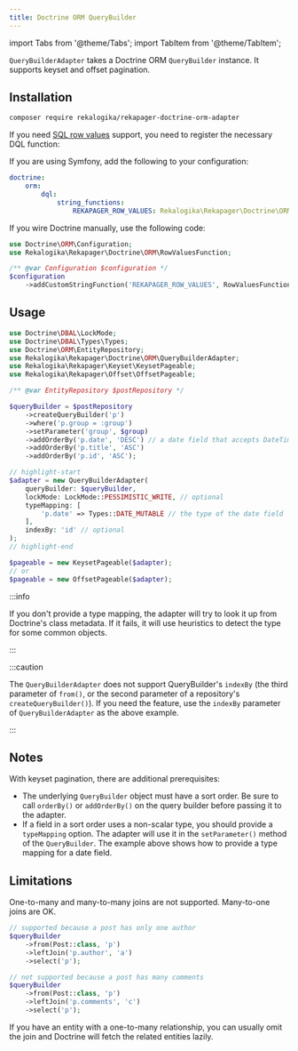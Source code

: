```yaml
---
title: Doctrine ORM QueryBuilder
---
```


import Tabs from '@theme/Tabs';
import TabItem from '@theme/TabItem';

`QueryBuilderAdapter` takes a Doctrine ORM `QueryBuilder` instance. It supports
keyset and offset pagination.

## Installation

```bash
composer require rekalogika/rekapager-doctrine-orm-adapter
```

If you need [SQL row values](../10-seek-method.md) support, you need to register
the necessary DQL function:

<Tabs>

<TabItem value="Symfony">

If you are using Symfony, add the following to your configuration:

```yaml title="config/packages/doctrine.yaml"
doctrine:
    orm:
        dql:
            string_functions:
                REKAPAGER_ROW_VALUES: Rekalogika\Rekapager\Doctrine\ORM\RowValuesFunction
```

</TabItem>

<TabItem value="Manual Wiring">

If you wire Doctrine manually, use the following code:

```php
use Doctrine\ORM\Configuration;
use Rekalogika\Rekapager\Doctrine\ORM\RowValuesFunction;

/** @var Configuration $configuration */
$configuration
    ->addCustomStringFunction('REKAPAGER_ROW_VALUES', RowValuesFunction::class);
```

</TabItem>

</Tabs>


## Usage

```php
use Doctrine\DBAL\LockMode;
use Doctrine\DBAL\Types\Types;
use Doctrine\ORM\EntityRepository;
use Rekalogika\Rekapager\Doctrine\ORM\QueryBuilderAdapter;
use Rekalogika\Rekapager\Keyset\KeysetPageable;
use Rekalogika\Rekapager\Offset\OffsetPageable;

/** @var EntityRepository $postRepository */

$queryBuilder = $postRepository
    ->createQueryBuilder('p')
    ->where('p.group = :group')
    ->setParameter('group', $group)
    ->addOrderBy('p.date', 'DESC') // a date field that accepts DateTime
    ->addOrderBy('p.title', 'ASC')
    ->addOrderBy('p.id', 'ASC');

// highlight-start
$adapter = new QueryBuilderAdapter(
    queryBuilder: $queryBuilder,
    lockMode: LockMode::PESSIMISTIC_WRITE, // optional
    typeMapping: [
        'p.date' => Types::DATE_MUTABLE // the type of the date field
    ],
    indexBy: 'id' // optional
);
// highlight-end

$pageable = new KeysetPageable($adapter);
// or
$pageable = new OffsetPageable($adapter);
```

:::info

If you don't provide a type mapping, the adapter will try to look it up from
Doctrine's class metadata. If it fails, it will use heuristics to detect the
type for some common objects.

:::

:::caution

The `QueryBuilderAdapter` does not support QueryBuilder's `indexBy` (the third
parameter of `from()`, or the second parameter of a repository's
`createQueryBuilder()`). If you need the feature, use the `indexBy` parameter of
`QueryBuilderAdapter` as the above example.

:::

## Notes

With keyset pagination, there are additional prerequisites:

* The underlying `QueryBuilder` object must have a sort order. Be sure to call
  `orderBy()` or `addOrderBy()` on the query builder before passing it to the
  adapter.
* If a field in a sort order uses a non-scalar type, you should provide a
  `typeMapping` option. The adapter will use it in the `setParameter()` method
  of the `QueryBuilder`. The example above shows how to provide a type mapping
  for a date field.

## Limitations

One-to-many and many-to-many joins are not supported. Many-to-one joins are OK.

```php
// supported because a post has only one author
$queryBuilder
    ->from(Post::class, 'p')
    ->leftJoin('p.author', 'a')
    ->select('p');

// not supported because a post has many comments
$queryBuilder
    ->from(Post::class, 'p')
    ->leftJoin('p.comments', 'c')
    ->select('p');
```

If you have an entity with a one-to-many relationship, you can usually omit the
join and Doctrine will fetch the related entities lazily.
